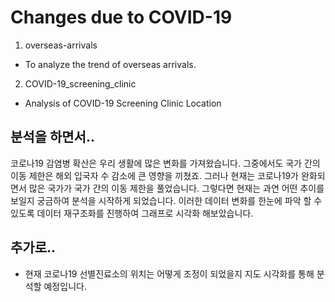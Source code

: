 # Changes due to COVID-19
1. overseas-arrivals
- To analyze the trend of overseas arrivals.
2. COVID-19_screening_clinic
- Analysis of COVID-19 Screening Clinic Location


## 분석을 하면서..
코로나19 감염병 확산은 우리 생활에 많은 변화를 가져왔습니다. 그중에서도 국가 간의 이동 제한은 해외 입국자 수 감소에 큰 영향을 끼쳤죠.
그러나 현재는 코로나19가 완화되면서 많은 국가가 국가 간의 이동 제한을 풀었습니다. 그렇다면 현재는 과연 어떤 추이를 보일지 궁금하여 분석을 시작하게 되었습니다. 
이러한 데이터 변화를 한눈에 파악 할 수 있도록 데이터 재구조화를 진행하여 그래프로 시각화 해보았습니다. 

## 추가로..
- 현재 코로나19 선별진료소의 위치는 어떻게 조정이 되었을지 지도 시각화를 통해 분석할 예정입니다.